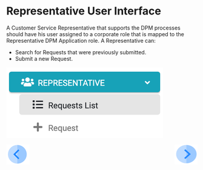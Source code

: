 # Representative User Interface

A Customer Service Representative that supports the DPM processes should have his user assigned to a corporate role that is mapped to the Representative DPM Application role. 
A Representative can:

- Search for Requests that were previously submitted.
- Submit a new Request. 

 ![image](/articles/DPM/images/Figure_32_Representative_menu.png)





[![Previous](/articles/DPM/images/Previous.png)](/articles/DPM/03_Representative_User_Interface/README.md)[<img align="right" width="60" height="54" src="/articles/DPM/images/Next.png">](articles/DPM/03_Representantive_User_Interface/02_Representative_User_Interface_Search.md)
